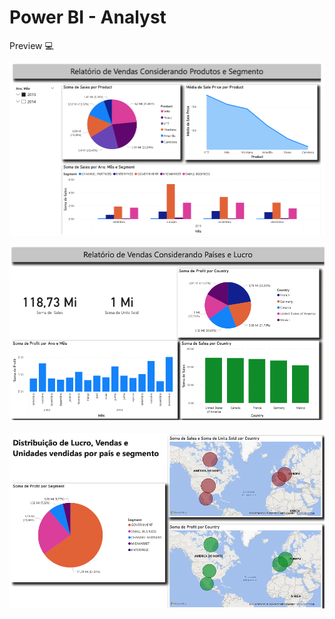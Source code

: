 # Power BI - Analyst

Preview 💻

![PDF](asset/Report_Sales_ProductAndSegment.png)

![PDF](asset/Report_Sales_CountryAndProfit.png)

![PDF](asset/Report_Profit_Distribution_Unit_CountryAndSegment.png)

